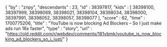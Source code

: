 {
  "by" : "znpy",
  "descendants" : 23,
  "id" : 38397817,
  "kids" : [ 38398100, 38397999, 38398069, 38398021, 38398104, 38398034, 38398000, 38397991, 38398052, 38398057, 38398077 ],
  "score" : 62,
  "time" : 1700775206,
  "title" : "YouTube is now blocking Ad Blockers – So I just make ads run 16x faster",
  "type" : "story",
  "url" : "https://old.reddit.com/r/webdev/comments/181vbmk/youtube_is_now_blocking_ad_blockers_so_i_just/"
}
